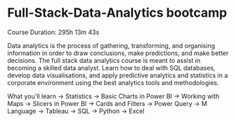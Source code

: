# Full-Stack-Data-Analytics bootcamp


Course Duration: 295h 13m 43s

Data analytics is the process of gathering, transforming, and organising information in order to draw conclusions, make predictions, and make better decisions. The full stack data analytics course is meant to assist in becoming a skilled data analyst. Learn how to deal with SQL databases, develop data visualisations, and apply predictive analytics and statistics in a corporate environment using the best analytics tools and methodologies.

What you'll learn
-> Statistics
-> Basic Charts in Power BI
-> Working with Maps
-> Slicers in Power BI
-> Cards and Filters
-> Power Query
-> M Language
-> Tableau
-> SQL
-> Python
-> Excel

